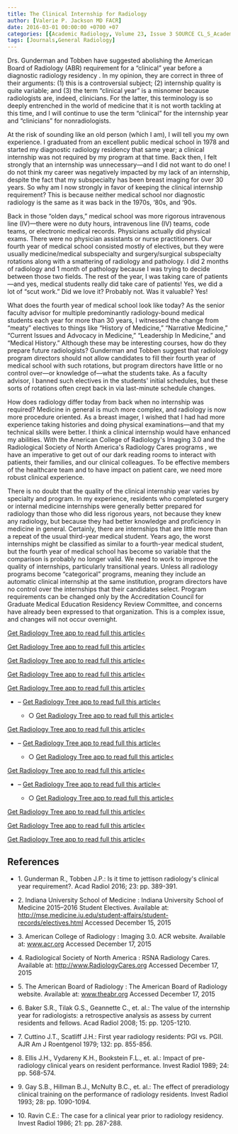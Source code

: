 ```yaml
---
title: The Clinical Internship for Radiology
author: [Valerie P. Jackson MD FACR]
date: 2016-03-01 00:00:00 +0700 +07
categories: [{Academic Radiology, Volume 23, Issue 3 SOURCE CL_S_AcademicRadiologyVolume23Issue3 1}]
tags: [Journals,General Radiology]
---
```

Drs. Gunderman and Tobben have suggested abolishing the American Board of Radiology (ABR) requirement for a “clinical” year before a diagnostic radiology residency . In my opinion, they are correct in three of their arguments: (1) this is a controversial subject; (2) internship quality is quite variable; and (3) the term “clinical year” is a misnomer because radiologists are, indeed, clinicians. For the latter, this terminology is so deeply entrenched in the world of medicine that it is not worth tackling at this time, and I will continue to use the term “clinical” for the internship year and “clinicians” for nonradiologists.

At the risk of sounding like an old person (which I am), I will tell you my own experience. I graduated from an excellent public medical school in 1978 and started my diagnostic radiology residency that same year; a clinical internship was not required by my program at that time. Back then, I felt strongly that an internship was unnecessary—and I did not want to do one! I do not think my career was negatively impacted by my lack of an internship, despite the fact that my subspecialty has been breast imaging for over 30 years. So why am I now strongly in favor of keeping the clinical internship requirement? This is because neither medical school nor diagnostic radiology is the same as it was back in the 1970s, ‘80s, and ‘90s.

Back in those “olden days,” medical school was more rigorous intravenous line (IV)—there were no duty hours, intravenous line (IV) teams, code teams, or electronic medical records. Physicians actually did physical exams. There were no physician assistants or nurse practitioners. Our fourth year of medical school consisted mostly of electives, but they were usually medicine/medical subspecialty and surgery/surgical subspecialty rotations along with a smattering of radiology and pathology. I did 2 months of radiology and 1 month of pathology because I was trying to decide between those two fields. The rest of the year, I was taking care of patients—and yes, medical students really did take care of patients! Yes, we did a lot of “scut work.” Did we love it? Probably not. Was it valuable? Yes!

What does the fourth year of medical school look like today? As the senior faculty advisor for multiple predominantly radiology-bound medical students each year for more than 30 years, I witnessed the change from “meaty” electives to things like “History of Medicine,” “Narrative Medicine,” “Current Issues and Advocacy in Medicine,” “Leadership In Medicine,” and “Medical History.” Although these may be interesting courses, how do they prepare future radiologists? Gunderman and Tobben suggest that radiology program directors should not allow candidates to fill their fourth year of medical school with such rotations, but program directors have little or no control over—or knowledge of—what the students take. As a faculty advisor, I banned such electives in the students' initial schedules, but these sorts of rotations often crept back in via last-minute schedule changes.

How does radiology differ today from back when no internship was required? Medicine in general is much more complex, and radiology is now more procedure oriented. As a breast imager, I wished that I had had more experience taking histories and doing physical examinations—and that my technical skills were better. I think a clinical internship would have enhanced my abilities. With the American College of Radiology's Imaging 3.0 and the Radiological Society of North America's Radiology Cares programs , we have an imperative to get out of our dark reading rooms to interact with patients, their families, and our clinical colleagues. To be effective members of the healthcare team and to have impact on patient care, we need more robust clinical experience.

There is no doubt that the quality of the clinical internship year varies by specialty and program. In my experience, residents who completed surgery or internal medicine internships were generally better prepared for radiology than those who did less rigorous years, not because they knew any radiology, but because they had better knowledge and proficiency in medicine in general. Certainly, there are internships that are little more than a repeat of the usual third-year medical student. Years ago, the worst internships might be classified as similar to a fourth-year medical student, but the fourth year of medical school has become so variable that the comparison is probably no longer valid. We need to work to improve the quality of internships, particularly transitional years. Unless all radiology programs become “categorical” programs, meaning they include an automatic clinical internship at the same institution, program directors have no control over the internships that their candidates select. Program requirements can be changed only by the Accreditation Council for Graduate Medical Education Residency Review Committee, and concerns have already been expressed to that organization. This is a complex issue, and changes will not occur overnight.

[Get Radiology Tree app to read full this article<](https://clinicalpub.com/app)

[Get Radiology Tree app to read full this article<](https://clinicalpub.com/app)

[Get Radiology Tree app to read full this article<](https://clinicalpub.com/app)

[Get Radiology Tree app to read full this article<](https://clinicalpub.com/app)

[Get Radiology Tree app to read full this article<](https://clinicalpub.com/app)

- –
[Get Radiology Tree app to read full this article<](https://clinicalpub.com/app)


  - ○
    [Get Radiology Tree app to read full this article<](https://clinicalpub.com/app)


[Get Radiology Tree app to read full this article<](https://clinicalpub.com/app)

- –
[Get Radiology Tree app to read full this article<](https://clinicalpub.com/app)


  - ○
    [Get Radiology Tree app to read full this article<](https://clinicalpub.com/app)


[Get Radiology Tree app to read full this article<](https://clinicalpub.com/app)

- –
[Get Radiology Tree app to read full this article<](https://clinicalpub.com/app)


  - ○
    [Get Radiology Tree app to read full this article<](https://clinicalpub.com/app)


[Get Radiology Tree app to read full this article<](https://clinicalpub.com/app)

[Get Radiology Tree app to read full this article<](https://clinicalpub.com/app)

[Get Radiology Tree app to read full this article<](https://clinicalpub.com/app)

## References

- 1\. Gunderman R., Tobben J.P.: Is it time to jettison radiology's clinical year requirement?. Acad Radiol 2016; 23: pp. 389-391.


- 2\. Indiana University School of Medicine : Indiana University School of Medicine 2015–2016 Student Electives. Available at: http://mse.medicine.iu.edu/student-affairs/student-records/electives.html Accessed December 15, 2015


- 3\. American College of Radiology : Imaging 3.0. ACR website. Available at: www.acr.org Accessed December 17, 2015


- 4\. Radiological Society of North America : RSNA Radiology Cares. Available at: http://www.RadiologyCares.org Accessed December 17, 2015


- 5\. The American Board of Radiology : The American Board of Radiology website. Available at: www.theabr.org Accessed December 17, 2015


- 6\. Baker S.R., Tilak G.S., Geannette C., et. al.: The value of the internship year for radiologists: a retrospective analysis as assess by current residents and fellows. Acad Radiol 2008; 15: pp. 1205-1210.


- 7\. Cuttino J.T., Scatliff J.H.: First year radiology residents: PGI vs. PGII. AJR Am J Roentgenol 1979; 132: pp. 855-856.


- 8\. Ellis J.H., Vydareny K.H., Bookstein F.L., et. al.: Impact of pre-radiology clinical years on resident performance. Invest Radiol 1989; 24: pp. 568-574.


- 9\. Gay S.B., Hillman B.J., McNulty B.C., et. al.: The effect of preradiology clinical training on the performance of radiology residents. Invest Radiol 1993; 28: pp. 1090-1094.


- 10\. Ravin C.E.: The case for a clinical year prior to radiology residency. Invest Radiol 1986; 21: pp. 287-288.
